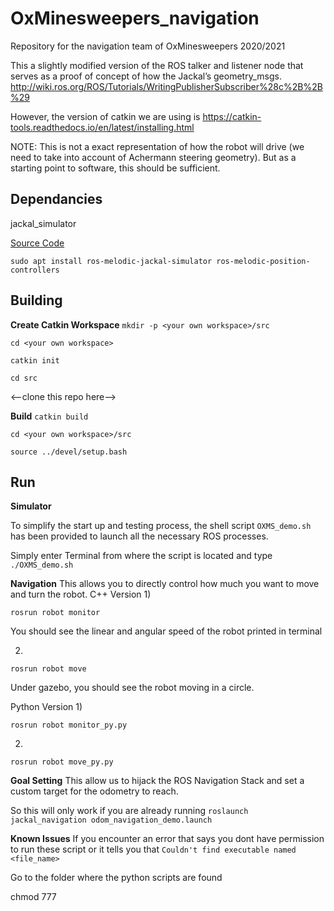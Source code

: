 # OxMinesweepers_navigation
Repository for the navigation team of OxMinesweepers 2020/2021


This a slightly modified version of the ROS talker and listener node that serves as a proof of concept of how the Jackal’s geometry_msgs.
http://wiki.ros.org/ROS/Tutorials/WritingPublisherSubscriber%28c%2B%2B%29

However, the version of catkin we are using is 
https://catkin-tools.readthedocs.io/en/latest/installing.html

NOTE: This is not a exact representation of how the robot will drive (we need to take into account of  Achermann steering geometry). But as a starting point to software, this should be sufficient.


## Dependancies
jackal_simulator

[Source Code](https://github.com/jackal/jackal_simulator)

`sudo apt install ros-melodic-jackal-simulator ros-melodic-position-controllers`

## Building

**Create Catkin Workspace**
`mkdir -p <your own workspace>/src`

`cd <your own workspace>`

`catkin init`

`cd src`

<--clone this repo here-->

**Build**
`catkin build`

`cd <your own workspace>/src`

`source ../devel/setup.bash`

## Run
**Simulator**

To simplify the start up and testing process, the shell script `OXMS_demo.sh` has been provided to launch all the necessary ROS processes.

Simply enter Terminal from where the script is located and type
`./OXMS_demo.sh`

**Navigation**
This allows you to directly control how much you want to move and turn the robot.
C++ Version
1)

`rosrun robot monitor`

You should see the linear and angular speed of the robot printed in terminal

2)

`rosrun robot move`

Under gazebo, you should see the robot moving in a circle.

Python Version
1)

`rosrun robot monitor_py.py`

2)

`rosrun robot move_py.py`

**Goal Setting**
This allow us to hijack the ROS Navigation Stack and set a custom target for the odometry to reach.

So this will only work if you are already running `roslaunch jackal_navigation odom_navigation_demo.launch`



**Known Issues**
If you encounter an error that says you dont have permission to run these script or it tells you that `Couldn't find executable named <file_name>`

Go to the folder where the python scripts are found

chmod 777 <filename>

